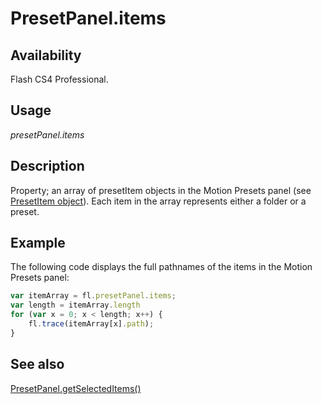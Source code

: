 # PresetPanel.items

## Availability

Flash CS4 Professional.

## Usage

*presetPanel.items*

## Description

Property; an array of presetItem objects in the Motion Presets panel (see [PresetItem object](../PresetItem_object/PresetItem_summary.md)). Each item in the array represents either a folder or a preset.

## Example

The following code displays the full pathnames of the items in the Motion Presets panel:

```javascript
var itemArray = fl.presetPanel.items;
var length = itemArray.length
for (var x = 0; x < length; x++) {
    fl.trace(itemArray[x].path);
}
```

## See also

[PresetPanel.getSelectedItems()](../PresetPanel_object/PresetPanel7.md)
